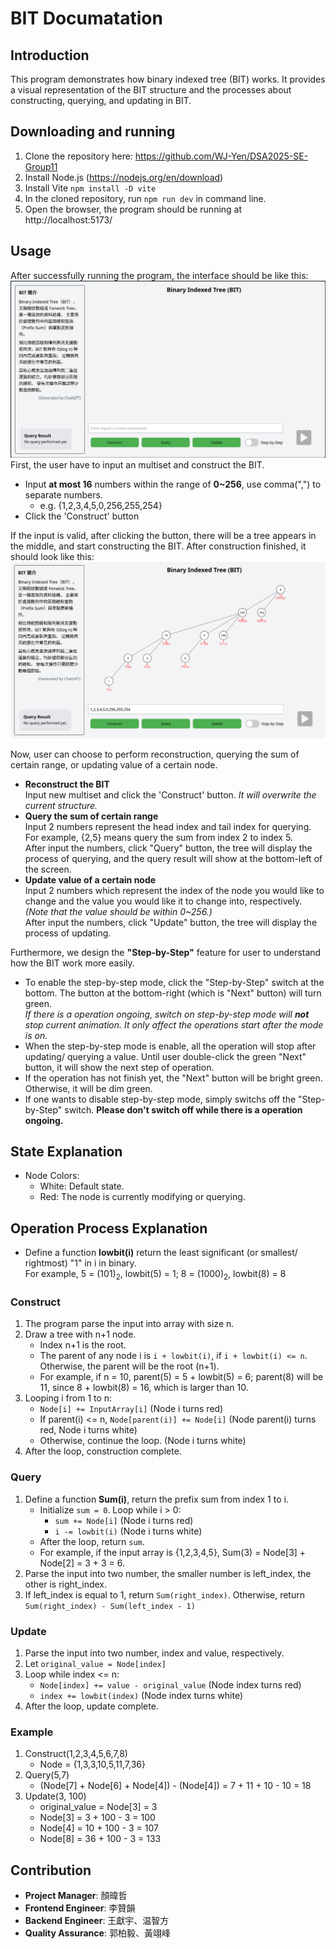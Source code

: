 # BIT Documatation
## Introduction
This program demonstrates how binary indexed tree (BIT) works. It provides a visual representation of the BIT structure and the processes about constructing, querying, and updating in BIT. <br>
## Downloading and running
1. Clone the repository here:
https://github.com/WJ-Yen/DSA2025-SE-Group11
2. Install Node.js (https://nodejs.org/en/download)
3. Install Vite `npm install -D vite`
4. In the cloned repository, run `npm run dev` in command line.
5. Open the browser, the program should be running at http://localhost:5173/

## Usage
After successfully running the program, the interface should be like this:
![1747026787_grim](./picture/1.png)
First, the user have to input an multiset and construct the BIT.
- Input **at most 16** numbers within the range of **0~256**, use comma(",") to separate numbers.
    - e.g. {1,2,3,4,5,0,256,255,254}
- Click the 'Construct' button

If the input is valid, after clicking the button,  there will be a tree appears in the middle, and start constructing the BIT. After construction finished, it should look like this:
![1747028104_grim](./picture/2.png)

Now, user can choose to perform reconstruction, querying the sum of certain range, or updating value of a certain node.
- **Reconstruct the BIT**
<br>Input new multiset and click the 'Construct' button. *It will overwrite the current structure.*
- **Query the sum of certain range**
<br>Input 2 numbers represent the head index and tail index for querying. For example, {2,5} means query the sum from index 2 to index 5.
<br>After input the numbers, click "Query" button, the tree will display the process of querying, and the query result will show at the bottom-left of the screen.
- **Update value of a certain node**
<br>Input 2 numbers which represent the index of the node you would like to change and the value you would like it to change into, respectively. *(Note that the value should be within 0~256.)*
<br>After input the numbers, click "Update" button, the tree will display the process of updating.

Furthermore, we design the **"Step-by-Step"** feature for user to understand how the BIT work more easily.
- To enable the step-by-step mode, click the "Step-by-Step" switch at the bottom. The button at the bottom-right (which is "Next" button) will turn green.
<br>*If there is a operation ongoing, switch on step-by-step mode will __not__ stop current animation. It only affect the operations start after the mode is on.*
- When the step-by-step mode is enable, all the operation will stop after updating/ querying a value. Until user double-click the green "Next" button, it will show the next step of operation.
- If the operation has not finish yet, the "Next" button will be bright green. Otherwise, it will be dim green.
- If one wants to disable step-by-step mode, simply switchs off the "Step-by-Step" switch. **Please don't switch off while there is a operation ongoing.**

## State Explanation
- Node Colors: 
    - White: Default state.
    - Red: The node is currently modifying or querying.

## Operation Process Explanation
- Define a function **lowbit(i)** return the least significant (or smallest/ rightmost) "1" in i in binary.
<br>For example, 5 = (101)<sub>2</sub>, lowbit(5) = 1; 8 = (1000)<sub>2</sub>, lowbit(8) = 8
### Construct
1. The program parse the input into array with size n.
2. Draw a tree with n+1 node.
    - Index n+1 is the root.
    - The parent of any node i is ```i + lowbit(i)```, if ```i + lowbit(i) <= n```. Otherwise, the parent will be the root (n+1).
    - For example, if n = 10, parent(5) = 5 + lowbit(5) = 6; parent(8) will be 11, since 8 + lowbit(8) = 16, which is larger than 10.
3. Looping i from 1 to n:
    - ```Node[i] += InputArray[i]``` (Node i turns red)
    - If parent(i) <= n, ```Node[parent(i)] += Node[i]``` (Node parent(i) turns red, Node i turns white)
    - Otherwise, continue the loop. (Node i turns white)
4. After the loop, construction complete.

### Query
1. Define a function **Sum(i)**, return the prefix sum from index 1 to i.
    - Initialize ```sum = 0```. Loop while i > 0:
        - ```sum += Node[i]``` (Node i turns red)
        - ```i -= lowbit(i)``` (Node i turns white)
    - After the loop, return ```sum```.
    - For example, if the input array is {1,2,3,4,5}, Sum(3) = Node[3] + Node[2] = 3 + 3 = 6.
2. Parse the input into two number, the smaller number is left_index, the other is right_index.
3. If left_index is equal to 1, return ```Sum(right_index)```. Otherwise, return ```Sum(right_index) - Sum(left_index - 1)``` 

### Update
1. Parse the input into two number, index and value, respectively.
2. Let ```original_value = Node[index]```
3. Loop while index <= n:
    - ```Node[index] += value - original_value``` (Node index turns red)
    - ```index += lowbit(index)``` (Node index turns white)
4. After the loop, update complete.

### Example
1. Construct(1,2,3,4,5,6,7,8)
    - Node = {1,3,3,10,5,11,7,36}
2. Query(5,7)
    - (Node[7] + Node[6] + Node[4]) - (Node[4]) = 7 + 11 + 10 - 10 = 18
3. Update(3, 100)
    - original_value = Node[3] = 3
    - Node[3] = 3 + 100 - 3 = 100
    - Node[4] = 10 + 100 - 3 = 107
    - Node[8] = 36 + 100 - 3 = 133

## Contribution
- **Project Manager**: 顏暐哲
- **Frontend Engineer**: 李贊韻
- **Backend Engineer**: 王獻宇、温智方
- **Quality Assurance**: 郭柏毅、黃翊峰
